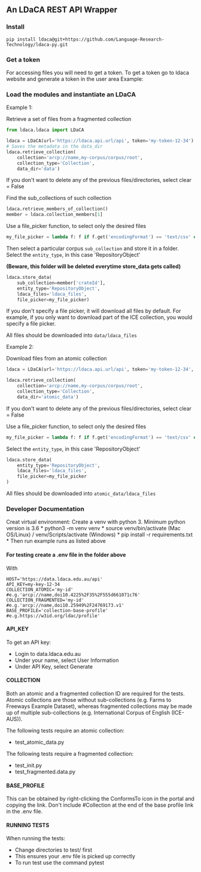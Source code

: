 ## An LDaCA REST API Wrapper

### Install

```shell
pip install ldaca@git+https://github.com/Language-Research-Technology/ldaca-py.git
```

### Get a token

For accessing files you will need to get a token. To get a token go to ldaca website and generate a token in the user
area Example:

### Load the modules and instantiate an LDaCA

Example 1:

Retrieve a set of files from a fragmented collection

```python
from ldaca.ldaca import LDaCA

ldaca = LDaCA(url='https://ldaca.api.url/api', token='my-token-12-34')
# Saves the metadata in the data_dir
ldaca.retrieve_collection(
    collection='arcp://name,my-corpus/corpus/root',
    collection_type='Collection',
    data_dir='data')
```

If you don't want to delete any of the previous files/directories, select clear = False

Find the sub_collections of such collection

```python
ldaca.retrieve_members_of_collection()
member = ldaca.collection_members[1]
```

Use a file_picker function, to select only the desired files

```python
my_file_picker = lambda f: f if f.get('encodingFormat') == 'text/csv' else None
```

Then select a particular corpus `sub_collection` and store it in a folder. Select the `entity_type`, in this case 'RepositoryObject'

**(Beware, this folder will be deleted everytime store_data gets called)**

```python
ldaca.store_data(
    sub_collection=member['crateId'], 
    entity_type='RepositoryObject', 
    ldaca_files='ldaca_files', 
    file_picker=my_file_picker)
```

If you don't specify a file picker, it will download all files by default.
For example, if you only want to download part of the ICE collection, you would specify a file picker.

All files should be downloaded into `data/ldaca_files`

Example 2:

Download files from an atomic collection 

```python
ldaca = LDaCA(url='https://ldaca.api.url/api', token='my-token-12-34', data_dir='atomic_data')

ldaca.retrieve_collection(
    collection='arcp://name,my-corpus/corpus/root',
    collection_type='Collection',
    data_dir='atomic_data')
```

If you don't want to delete any of the previous files/directories, select clear = False

Use a file_picker function, to select only the desired files

```python
my_file_picker = lambda f: f if f.get('encodingFormat') == 'text/csv' else None
```

Select the `entity_type`, in this case 'RepositoryObject'

```python
ldaca.store_data(
    entity_type='RepositoryObject', 
    ldaca_files='ldaca_files', 
    file_picker=my_file_picker 
)
```

All files should be downloaded into `atomic_data/ldaca_files`

### Developer Documentation

Creat virtual environment:
Create a venv with python 3. Minimum python version is 3.6
    * python3 -m venv venv
    * source venv/bin/activate (Mac OS/Linux) / venv/Scripts/activate (Windows)
    * pip install -r requirements.txt
    * Then run example runs as listed above

#### For testing create a .env file in the folder above

With
```shell
HOST='https://data.ldaca.edu.au/api'
API_KEY=my-key-12-34
COLLECTION_ATOMIC='my-id'  #e.g.'arcp://name,doi10.4225%2F35%2F555d661071c76'
COLLECTION_FRAGMENTED='my-id'  #e.g.'arcp://name,doi10.25949%2F24769173.v1'
BASE_PROFILE='collection-base-profile'  #e.g.https://w3id.org/ldac/profile'
```

#### API_KEY
To get an API key:
- Login to data.ldaca.edu.au
- Under your name, select User Information
- Under API Key, select Generate

#### COLLECTION
Both an atomic and a fragmented collection ID are required for the tests. Atomic collections are those without sub-collections (e.g. Farms to Freeways Example Dataset), whereas fragmented collections may be made up of multiple sub-collections (e.g. International Corpus of English (ICE-AUS)).

The following tests require an atomic collection:
- test_atomic_data.py

The following tests require a fragmented collection:
- test_init.py
- test_fragmented.data.py

#### BASE_PROFILE

This can be obtained by right-clicking the ConformsTo icon in the portal and copying the link. Don't include #Collection at the end of the base profile link in the .env file.

#### RUNNING TESTS

When running the tests:
- Change directories to test/ first
- This ensures your .env file is picked up correctly
- To run test use the command pytest